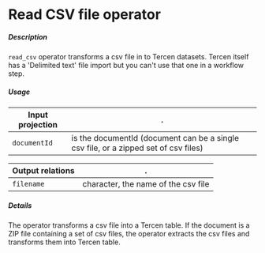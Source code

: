 # Read CSV file operator

##### Description

`read_csv` operator transforms a csv file in to Tercen datasets. Tercen itself has a 'Delimited text' file import but you can't use that one in a workflow step. 

##### Usage

Input projection|.
---|---
`documentId`        | is the documentId (document can be a single csv file, or a zipped set of csv files)


Output relations|.
---|---
`filename`          | character, the name of the csv file

##### Details

The operator transforms a csv file into a Tercen table. If the document is a ZIP file containing a set of csv files, the operator extracts the csv files and transforms them into Tercen table.
